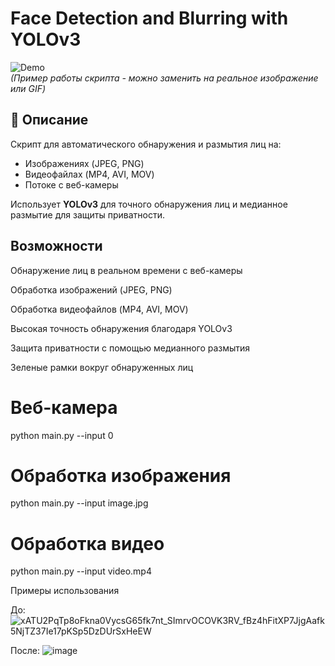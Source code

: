 # Face Detection and Blurring with YOLOv3

![Demo](https://via.placeholder.com/800x400?text=Face+Detection+and+Blurring+Demo)  
*(Пример работы скрипта - можно заменить на реальное изображение или GIF)*

## 📝 Описание
Скрипт для автоматического обнаружения и размытия лиц на:
- Изображениях (JPEG, PNG)
- Видеофайлах (MP4, AVI, MOV)
- Потоке с веб-камеры

Использует **YOLOv3** для точного обнаружения лиц и медианное размытие для защиты приватности.

##  Возможности
Обнаружение лиц в реальном времени с веб-камеры

Обработка изображений (JPEG, PNG)

Обработка видеофайлов (MP4, AVI, MOV)

Высокая точность обнаружения благодаря YOLOv3

Защита приватности с помощью медианного размытия

Зеленые рамки вокруг обнаруженных лиц

# Веб-камера
python main.py --input 0

# Обработка изображения
python main.py --input image.jpg

# Обработка видео
python main.py --input video.mp4

Примеры использования

До:
![xATU2PqTp8oFkna0VycsG65fk7nt_SImrvOCOVK3RV_fBz4hFitXP7JjgAafk5NjTZ37Ie17pKSp5DzDUrSxHeEW](https://github.com/user-attachments/assets/fb5e3d33-c80e-47ed-89da-d83e82612862)


После:
![image](https://github.com/user-attachments/assets/12b7f2f9-f6ba-4c27-8c8d-07887cdff56d)


